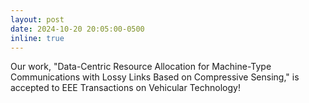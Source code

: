 ```yaml
---
layout: post
date: 2024-10-20 20:05:00-0500
inline: true
---
```


Our work, "Data-Centric Resource Allocation for Machine-Type Communications with Lossy Links Based on Compressive Sensing," is accepted to EEE Transactions on Vehicular Technology!
